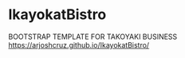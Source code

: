 # IkayokatBistro
BOOTSTRAP TEMPLATE FOR TAKOYAKI BUSINESS
https://arjoshcruz.github.io/IkayokatBistro/
